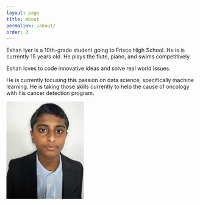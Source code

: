 ```yaml
---
layout: page
title: About
permalink: /about/
order: 2
---
```


Eshan Iyer is a 10th-grade student going to Frisco High School. He is is currently 15 years old. He plays the flute, piano, and swims competitively.

Eshan loves to code innovative ideas and solve real world issues. 

He is currently focusing this passion on data science, specifically machine learning. He is taking those skills currently to help the cause of oncology with his cancer detection program.

![Eshan Iyer](assets/image.jpg "A picture of Eshan Iyer")

